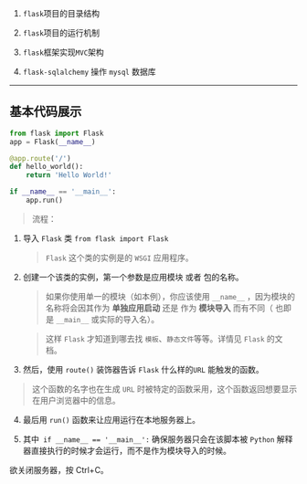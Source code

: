 1. `flask`项目的目录结构

2. `flask`项目的运行机制

3. `flask`框架实现`MVC`架构

4. `flask-sqlalchemy` 操作 `mysql` 数据库


------------------
## 基本代码展示

```python
from flask import Flask
app = Flask(__name__)

@app.route('/')
def hello_world():
    return 'Hello World!'

if __name__ == '__main__':
    app.run()
```

> 流程：
1. 导入 `Flask`  类
   `from flask import Flask`  <br>
   > `Flask` 这个类的实例是的 `WSGI` 应用程序。

2. 创建一个该类的实例，第一个参数是应用模块 或者 包的名称。
   >  如果你使用单一的模块（如本例），你应该使用 `__name__` ，因为模块的名称将会因其作为 **单独应用启动** 还是 作为 **模块导入** 而有不同（ 也即是 `__main__` 或实际的导入名）。

   > 这样 `Flask` 才知道到哪去找 `模板`、`静态文件`等等。详情见 `Flask` 的文档。

3. 然后，使用 `route()` 装饰器告诉 `Flask` 什么样的`URL` 能触发的函数。
> 这个函数的名字也在生成 `URL` 时被特定的函数采用，这个函数返回想要显示在用户浏览器中的信息。

4. 最后用 `run()` 函数来让应用运行在本地服务器上。

5.  其中` if __name__ == '__main__':` 确保服务器只会在该脚本被 `Python` 解释器直接执行的时候才会运行，而不是作为模块导入的时候。

欲关闭服务器，按 Ctrl+C。
